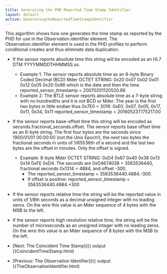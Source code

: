 ```yaml
---
title: Generating the PHD Reported Time Stamp Identifier
layout: default
active: GeneratingtheReportedTimeStampIdentifier
---
```


This algorithm shows how one generates the time stamp as reported by the PHD for use in the Observation.identifier element. The Observation.identifier element is used in the PHD profiles to perform conditional creates and thus eliminate data duplication.

 - If the sensor reports absolute time this string will be encoded as an HL7 DTM YYYYMMDDTHHMMSS.ss.
   - Example 1: The sensor reports absolute time as an 8-byte Binary Coded Decimal (BCD) Mder OCTET STRING:
0x20 0x07 0x02 0x01 0x12 0x05 0x20 0x86 which is the date and then the time.
reported_sensor_timestamp = 20070201120520.86
   - Example 2: The BTLE sensor reports absolute time as a 7-byte string with no hundredths and it is not BCD or Mder. The year is the first two bytes in little endian thus 0x7E0 = 2016:
0xE0, 0x07, 0x05, 0x17, 0x11, 0x34, 0x11
reported_sensor_timestamp = 20160523T175217.00
 - If the sensor reports base-offset time this string will be encoded as seconds.fractional_seconds.offset. The sensor reports base offset time as an 8-byte string. The first four bytes are the seconds since 1900/01/01 00:00:00 (not the Unix Epoch!), the next two bytes the fractional seconds in units of 1/65536th of a second and the last two bytes are the offset in minutes. Only the offset is signed.
   - Example:
8-byte Mder OCTET STRING: 0xD4 0x67 0x40 0x38 0x13 0x14 0xFE 0xD4.
The seconds are 0xD4674038 = 3563536440,
fractional seconds 0x1314 = 4884, and
offset -300. 
     - The reported_sensor_timestamp = 3563536440.4884.-300.
     - If offset is positive: reported_sensor_timestamp = 3563536440.4884.+300
 - If the sensor reports relative time the string will be the reported value in units of 1/8th seconds as a decimal unsigned integer with no leading zeros. On the wire this value is an Mder sequence of 4 bytes with the MSB to the left.
 - If the sensor reports high resolution relative time, the string will be the number of microseconds as an unsigned integer with no leading zeros. On the wire this value is an Mder sequence of 8 bytes with the MSB to the left.
 
 - [Next: The Coincident Time Stamp]({{ output }}CoincidentTimeStamp.html)
 - [Previous: The Observation Identifier]({{ output }}TheObservationIdentifier.html)
